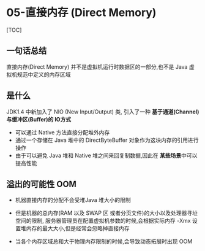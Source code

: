 # 05-直接内存 (Direct Memory)

[TOC]

## 一句话总结

直接内存(Direct Memory) 并不是虚拟机运行时数据区的一部分,也不是 Java 虚拟机规范中定义的内存区域

## 是什么

JDK1.4 中新加入了 NIO (New Input/Output) 类, 引入了一种 **基于通道(Channel)与缓冲区(Buffer)的 IO方式**

- 可以通过 Native 方法直接分配堆外内存
- 通过一个存储在 Java 堆中的 DirectByteBuffer 对象作为这块内存的引用进行操作
- 由于可以避免 Java 堆和 Native 堆之间来回复制数据,因此在 **某些场景**中可以提高性能

## 溢出的可能性 OOM

- 机器直接内存的分配不会受堆Java 堆大小的限制
- 但是机器的总内存(RAM 以及 SWAP 区 或者分页文件)的大小以及处理器寻址空间的限制, 服务器管理员在配置虚拟机参数的时候,会根据实际内存 -Xmx 设置堆内存的最大大小,但是经常会忽略掉直接内存

- 当各个内存区域总和大于物理内存限制的时候,会导致动态拓展时出现 OOM

